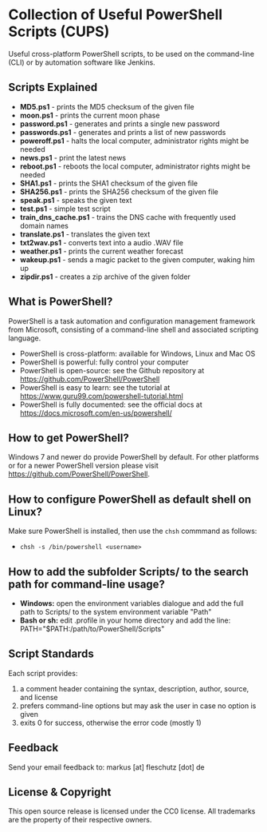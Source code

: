 Collection of Useful PowerShell Scripts (CUPS)
==============================================

Useful cross-platform PowerShell scripts, to be used on the command-line (CLI) or by automation software like Jenkins.

Scripts Explained
-----------------
* **MD5.ps1** - prints the MD5 checksum of the given file
* **moon.ps1** - prints the current moon phase
* **password.ps1** - generates and prints a single new password
* **passwords.ps1** - generates and prints a list of new passwords
* **poweroff.ps1** - halts the local computer, administrator rights might be needed
* **news.ps1** - print the latest news
* **reboot.ps1** - reboots the local computer, administrator rights might be needed
* **SHA1.ps1** - prints the SHA1 checksum of the given file
* **SHA256.ps1** - prints the SHA256 checksum of the given file
* **speak.ps1** - speaks the given text
* **test.ps1** - simple test script
* **train_dns_cache.ps1** - trains the DNS cache with frequently used domain names
* **translate.ps1** - translates the given text
* **txt2wav.ps1** - converts text into a audio .WAV file
* **weather.ps1** - prints the current weather forecast
* **wakeup.ps1** - sends a magic packet to the given computer, waking him up
* **zipdir.ps1** - creates a zip archive of the given folder

What is PowerShell?
-------------------

PowerShell is a task automation and configuration management framework from Microsoft, consisting of a command-line shell and associated scripting language. 
* PowerShell is cross-platform: available for Windows, Linux and Mac OS
* PowerShell is powerful: fully control your computer
* PowerShell is open-source: see the Github repository at https://github.com/PowerShell/PowerShell 
* PowerShell is easy to learn: see the tutorial at https://www.guru99.com/powershell-tutorial.html
* PowerShell is fully documented: see the official docs at https://docs.microsoft.com/en-us/powershell/

How to get PowerShell?
----------------------
Windows 7 and newer do provide PowerShell by default. For other platforms or for a newer PowerShell version please visit https://github.com/PowerShell/PowerShell.


How to configure PowerShell as default shell on Linux?
------------------------------------------------------

Make sure PowerShell is installed, then use the `chsh` commmand as follows:
* `chsh -s /bin/powershell <username>`

How to add the subfolder Scripts/ to the search path for command-line usage?
----------------------------------------------------------------------------

* **Windows:** open the environment variables dialogue and add the full path to Scripts/ to the system environment variable "Path"
* **Bash or sh:** edit .profile in your home directory and add the line: PATH="$PATH:/path/to/PowerShell/Scripts"

Script Standards
----------------
Each script provides:
1. a comment header containing the syntax, description, author, source, and license
2. prefers command-line options but may ask the user in case no option is given
3. exits 0 for success, otherwise the error code (mostly 1)

Feedback
--------
Send your email feedback to: markus [at] fleschutz [dot] de

License & Copyright
-------------------
This open source release is licensed under the CC0 license. All trademarks are the property of their respective owners.
